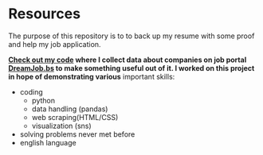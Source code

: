 # Resources
The purpose of this repository is to to back up my resume with some proof and help my job application. 



**[Check out my code](https://github.com/laplopo/Resources/blob/master/sup.ipynb) where I collect data about companies on job portal [DreamJob.bs](https://dreamjo.bs/en) to make something useful out of it. I worked on this project in hope of demonstrating various** important skills: 
- coding
    - python
    - data handling (pandas)
    - web scraping(HTML/CSS)    
    - visualization (sns)
- solving problems never met before
- english language
 
